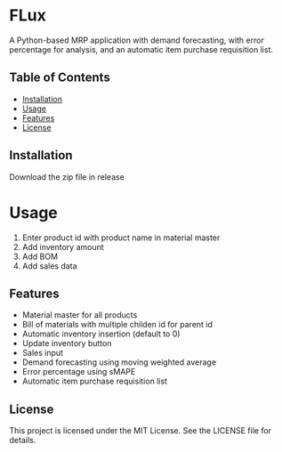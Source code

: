# FLux
A Python-based MRP application with demand forecasting, with error percentage for analysis, and an automatic item purchase requisition list.

## Table of Contents
- [Installation](#installation)
- [Usage](#usage)
- [Features](#features)
- [License](#license)

## Installation
Download the zip file in release

# Usage
1. Enter product id with product name in material master
2. Add inventory amount
3. Add BOM
4. Add sales data

## Features
- Material master for all products
- Bill of materials with multiple childen id for parent id
- Automatic inventory insertion (default to 0)
- Update inventory button
- Sales input
- Demand forecasting using moving weighted average
- Error percentage using sMAPE
- Automatic item purchase requisition list

## License
This project is licensed under the MIT License. See the LICENSE file for details.